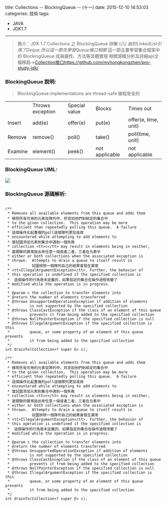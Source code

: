 title: Collections -- BlockingQueue -- (十一)
date: 2015-12-10 14:53:03
categories: 技術
tags: 
- JAVA
- JDK1.7
---
> 簡介：JDK 1.7 Collections 之 BlockingQueue 詳解 (八) 
> _由於LinkedList引用了Deque,所以這一節先學習Queue接口相關_
> 這一節主要學習集合框架中的 BlockingQueue 成員屬性、方法等具體實現
> 相關源碼分析及詳細api文檔移路→[Collection接口https://github.com/myhongkongzhen/pro-study-jdk/](https://github.com/myhongkongzhen/pro-study-jdk/tree/master/src/main/java/z/z/w/jdk/collections)

<!--more-->  

### BlockingQueue 說明:
> BlockingQueue implementations are thread-safe 線程安全的
<table>
 <tr> <td>       </td> <td>Throws exception </td> <td>Special value </td> <td>Blocks </td> <td>Times out</td> </tr> <tr> <td>Insert </td> <td>add(e) </td> <td>offer(e) </td> <td>put(e) </td> <td>offer(e, time, unit)</td> </tr> <tr> <td>Remove </td> <td>remove() </td> <td>poll() </td> <td>take() </td> <td>poll(time, unit)</td> </tr> <tr> <td>Examine</td> <td>element() </td> <td>peek() </td> <td>not applicable </td> <td>not applicable</td> </tr>
</table>

### BlockingQueue UML:
<img src="/images/Collections/Collection-BlockingQueue.png"  />

### BlockingQueue 源碼解析:
```

/**
 * Removes all available elements from this queue and adds them
 * 移除所有可用的元素從隊列中，并添加他們到給定的集合中
 * to the given collection.  This operation may be more
 * efficient than repeatedly polling this queue.  A failure
 * 這個操作比起重複的poll這個隊列更加高效
 * encountered while attempting to add elements to
 * 當試圖添加元素到集合中遇到一個失敗
 * collection <tt>c</tt> may result in elements being in neither,
 * 當關聯的異常拋出來任意一個或者二者，三者在元素中
 * either or both collections when the associated exception is
 * thrown.  Attempts to drain a queue to itself result in
 *          試圖排除一個隊列自己的結果會發生異常
 * <tt>IllegalArgumentException</tt>. Further, the behavior of
 * this operation is undefined if the specified collection is
 *  這個操作的行為是未定義的，如果指定的集合在操作過程改變了
 * modified while the operation is in progress.
 *
 * @param c the collection to transfer elements into
 * @return the number of elements transferred
 * @throws UnsupportedOperationException if addition of elements
 *         is not supported by the specified collection
 * @throws ClassCastException if the class of an element of this queue
 *         prevents it from being added to the specified collection
 * @throws NullPointerException if the specified collection is null
 * @throws IllegalArgumentException if the specified collection is this
 *         queue, or some property of an element of this queue prevents
 *         it from being added to the specified collection
 */
int drainTo(Collection<? super E> c);

/**
 * Removes all available elements from this queue and adds them
 * 移除所有可用的元素從隊列中，并添加他們到給定的集合中
 * to the given collection.  This operation may be more
 * efficient than repeatedly polling this queue.  A failure
 * 這個操作比起重複的poll這個隊列更加高效
 * encountered while attempting to add elements to
 * 當試圖添加元素到集合中遇到一個失敗
 * collection <tt>c</tt> may result in elements being in neither,
 * 當關聯的異常拋出來任意一個或者二者，三者在元素中
 * either or both collections when the associated exception is
 * thrown.  Attempts to drain a queue to itself result in
 *          試圖排除一個隊列自己的結果會發生異常
 * <tt>IllegalArgumentException</tt>. Further, the behavior of
 * this operation is undefined if the specified collection is
 *  這個操作的行為是未定義的，如果指定的集合在操作過程改變了
 * modified while the operation is in progress.
 *
 * @param c the collection to transfer elements into
 * @return the number of elements transferred
 * @throws UnsupportedOperationException if addition of elements
 *         is not supported by the specified collection
 * @throws ClassCastException if the class of an element of this queue
 *         prevents it from being added to the specified collection
 * @throws NullPointerException if the specified collection is null
 * @throws IllegalArgumentException if the specified collection is this
 *         queue, or some property of an element of this queue prevents
 *         it from being added to the specified collection
 */
int drainTo(Collection<? super E> c);







```
